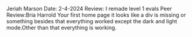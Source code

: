 Jeriah Marson
Date: 2-4-2024
Review: I remade level 1 evals
Peer Review:Bria Harrold
Your first home page it looks like a div is missing or something besides that everything worked except the dark and light mode.Other than that everything is working.
